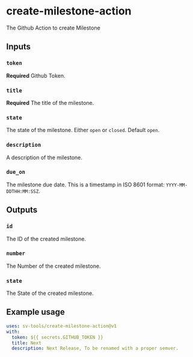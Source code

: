 # create-milestone-action
The Github Action to create Milestone

## Inputs

### `token`

**Required** Github Token.

### `title`

**Required** The title of the milestone.

### `state`

The state of the milestone. Either `open` or `closed`. Default `open`.

### `description`

A description of the milestone.

### `due_on`

The milestone due date. This is a timestamp in ISO 8601 format: `YYYY-MM-DDTHH:MM:SSZ`.


## Outputs

### `id`

The ID of the created milestone.

### `number`

The Number of the created milestone.

### `state`

The State of the created milestone.

## Example usage

```yaml
uses: sv-tools/create-milestone-action@v1
with:
  token: ${{ secrets.GITHUB_TOKEN }}
  title: Next
  description: Next Release, To be renamed with a proper semver.
```
